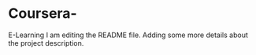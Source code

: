 # Coursera-
E-Learning 
I am editing the README file. Adding some more details about the project description.

